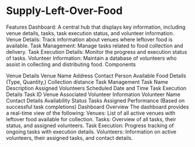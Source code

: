 # Supply-Left-Over-Food

Features Dashboard: A central hub that displays key information, including venue details, tasks, task execution status, and volunteer information. Venue Details: Track information about venues where leftover food is available. Task Management: Manage tasks related to food collection and delivery. Task Execution Details: Monitor the progress and execution status of tasks. Volunteer Information: Maintain a database of volunteers who assist in collecting and distributing food. Components

Venue Details Venue Name Address Contact Person Available Food Details (Type, Quantity,) Collection distance
Task Management Task Name Description Assigned Volunteers Scheduled Date and Time
Task Execution Details Task ID Venue Associated
Volunteer Information Volunteer Name Contact Details Availability Status Tasks Assigned Performance (Based on successful task completions) Dashboard Overview The dashboard provides a real-time view of the following:
Venues: List of all active venues with leftover food available for collection. Tasks: Overview of all tasks, their status, and assigned volunteers. Task Execution: Progress tracking of ongoing tasks with execution details. Volunteers: Information on active volunteers, their assigned tasks, and contact details.
